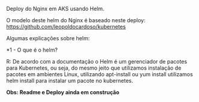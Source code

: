 Deploy do Nginx em AKS usando Helm.

O modelo deste helm do Nginx é baseado neste deploy: https://github.com/leopoldocardoso/kubernetes

Algumas explicações sobre helm:

*1 - O que é o helm?

R: De acordo com a documentação o Helm é um gerenciador de pacotes para Kubernetes, ou seja, do mesmo jeito que utilizamos instalação de pacotes em ambientes Linux, utilizando apt-install <nomedopacote> ou yum install <nomedopacote> utilizamos helm install para instalar um pacote no kubernetes.


**Obs: Readme e Deploy ainda em construção**